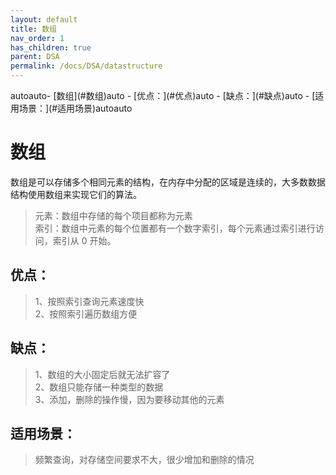 ```yaml
---
layout: default
title: 数组
nav_order: 1
has_children: true
parent: DSA
permalink: /docs/DSA/datastructure
---
```


<!-- TOC -->autoauto- [数组](#数组)auto    - [优点：](#优点)auto    - [缺点：](#缺点)auto    - [适用场景：](#适用场景)autoauto<!-- /TOC -->

# 数组

数组是可以存储多个相同元素的结构，在内存中分配的区域是连续的，大多数数据结构使用数组来实现它们的算法。

> 元素：数组中存储的每个项目都称为元素  
> 索引：数组中元素的每个位置都有一个数字索引，每个元素通过索引进行访问，索引从 0 开始。

## 优点：
  
> 1、按照索引查询元素速度快  
> 2、按照索引遍历数组方便

## 缺点：
  
> 1、数组的大小固定后就无法扩容了  
> 2、数组只能存储一种类型的数据  
> 3、添加，删除的操作慢，因为要移动其他的元素

## 适用场景：
  
> 频繁查询，对存储空间要求不大，很少增加和删除的情况